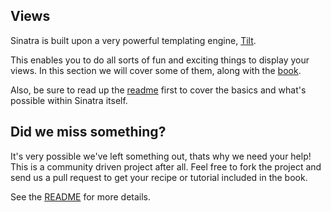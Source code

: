 Views
-----

Sinatra is built upon a very powerful templating engine, [Tilt][tilt].

This enables you to do all sorts of fun and exciting things to display your views. In this section we will cover some of them, along with the [book][views-book].

Also, be sure to read up the [readme][views-readme] first to cover the basics and what's possible within Sinatra itself.

## Did we miss something?

It's very possible we've left something out, thats why we need your help! This
is a community driven project after all. Feel free to fork the project and send
us a pull request to get your recipe or tutorial included in the book. 

See the [README][readme] for more details.

[readme]: http://github.com/sinatra/sinatra-book-contrib/blob/master/README.md
[views-book]: http://sinatra-book.gittr.com/#views
[views-readme]: http://www.sinatrarb.com/intro#Views%20/%20Templates
[tilt]: http://github.com/rtomayko/tilt
